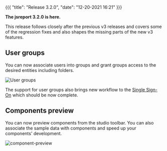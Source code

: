 ﻿
{{{
    "title": "Release 3.2.0",
    "date": "12-20-2021 16:21"
}}}

**The jsreport 3.2.0 is here.**

This release follows closely after the previous v3 releases and covers some of the regression fixes and also shapes the missing parts of the new v3 features.

## User groups

You can now associate users into groups and grant groups access to the desired entities including folders.

![User groups](https://jsreport.net/learn/static-resources/user-group-permissions.png)

The support for user groups also brings new workflow to the [Single Sign-On](/learn/authentication) which should be now complete.

## Components preview

You can now preview components from the studio toolbar. You can also associate the sample data with components and speed up your components' development.

![component-preview](/blob/component-preview.png)